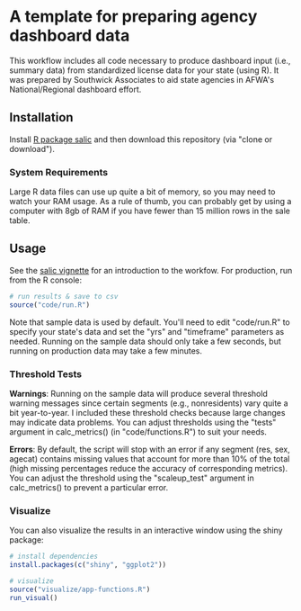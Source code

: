 # A template for preparing agency dashboard data

This workflow includes all code necessary to produce dashboard input (i.e., summary data) from standardized license data for your state (using R). It was prepared by Southwick Associates to aid state agencies in AFWA's National/Regional dashboard effort.

## Installation

Install [R package salic](https://southwick-associates.github.io/salic/) and then download this repository (via "clone or download").

### System Requirements

Large R data files can use up quite a bit of memory, so you may need to watch your RAM usage. As a rule of thumb,  you can probably get by using a computer with 8gb of RAM if you have fewer than 15 million rows in the sale table.

## Usage

See the [salic vignette](https://southwick-associates.github.io/salic/articles/salic.html) for an introduction to the workfow. For production, run from the R console:

``` r
# run results & save to csv
source("code/run.R")
```

Note that sample data is used by default. You'll need to edit "code/run.R" to specify your state's data and set the "yrs" and "timeframe" parameters as needed. Running on the sample data should only take a few seconds, but running on production data may take a few minutes.

### Threshold Tests

**Warnings**: Running on the sample data will produce several threshold warning messages since certain segments (e.g., nonresidents) vary quite a bit year-to-year. I included these threshold checks because large changes may indicate data problems. You can adjust thresholds using the "tests" argument in calc_metrics() (in "code/functions.R") to suit your needs.

**Errors**: By default, the script will stop with an error if any segment (res, sex, agecat) contains missing values that account for more than 10% of the total (high missing percentages reduce the accuracy of corresponding metrics). You can adjust the threshold using the "scaleup_test" argument in calc_metrics() to prevent a particular error.

### Visualize

You can also visualize the results in an interactive window using the shiny package:

``` r
# install dependencies
install.packages(c("shiny", "ggplot2"))

# visualize
source("visualize/app-functions.R")
run_visual()
```
